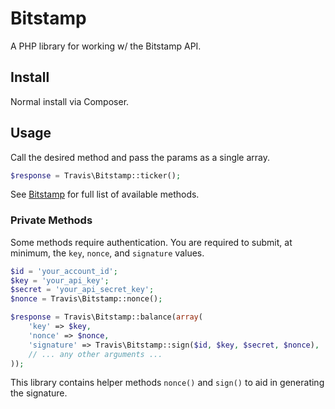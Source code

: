# Bitstamp

A PHP library for working w/ the Bitstamp API.

## Install

Normal install via Composer.

## Usage

Call the desired method and pass the params as a single array.

```php
$response = Travis\Bitstamp::ticker();
```

See [Bitstamp](https://www.bitstamp.net/api/) for full list of available methods.

### Private Methods

Some methods require authentication.  You are required to submit, at minimum, the ``key``, ``nonce``, and ``signature`` values.

```php
$id = 'your_account_id';
$key = 'your_api_key';
$secret = 'your_api_secret_key';
$nonce = Travis\Bitstamp::nonce();

$response = Travis\Bitstamp::balance(array(
    'key' => $key,
    'nonce' => $nonce,
    'signature' => Travis\Bitstamp::sign($id, $key, $secret, $nonce),
    // ... any other arguments ...
));
```

This library contains helper methods ``nonce()`` and ``sign()`` to aid in generating the signature.